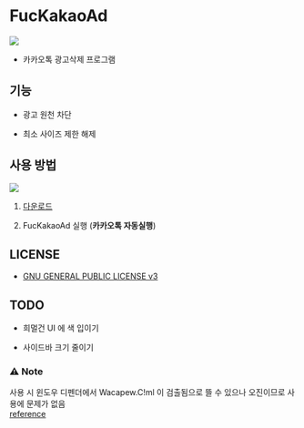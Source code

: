 # FucKakaoAd

![](before-atfer.png)

- 카카오톡 광고삭제 프로그램

## 기능

- 광고 원천 차단

- 최소 사이즈 제한 해제

## 사용 방법

![](icon128.png)

1. [다운로드](https://github.com/RyuaNerin/FucKakaoAd/releases/latest)

2. FucKakaoAd 실행 (**카카오톡 자동실행**)

## LICENSE

- [GNU GENERAL PUBLIC LICENSE v3](LICENSE)

## TODO

- 희멀건 UI 에 색 입이기

- 사이드바 크기 줄이기

### ⚠ Note
사용 시 윈도우 디펜더에서 Wacapew.C!ml 이 검출됨으로 뜰 수 있으나 오진이므로 사용에 문제가 없음  
[reference](https://www.virustotal.com/gui/url/9fff2584ac7d842e8f8b4e0c31284412adb62501631208623118971dafad13ce/detection)
